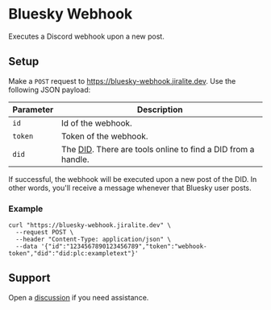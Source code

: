 # Bluesky Webhook

Executes a Discord webhook upon a new post.

## Setup

Make a `POST` request to https://bluesky-webhook.jiralite.dev. Use the following JSON payload:

| Parameter | Description                                                                                                                     |
| --------- | ------------------------------------------------------------------------------------------------------------------------------- |
| `id`      | Id of the webhook.                                                                                                              |
| `token`   | Token of the webhook.                                                                                                           |
| `did`     | The [DID](https://docs.bsky.app/docs/advanced-guides/resolving-identities). There are tools online to find a DID from a handle. |

If successful, the webhook will be executed upon a new post of the DID. In other words, you'll receive a message whenever that Bluesky user posts.

### Example

```
curl "https://bluesky-webhook.jiralite.dev" \
  --request POST \
  --header "Content-Type: application/json" \
  --data '{"id":"1234567890123456789","token":"webhook-token","did":"did:plc:exampletext"}'
```

## Support

Open a [discussion](https://github.com/Jiralite/bluesky-webhook/discussions/new?category=support) if you need assistance.
